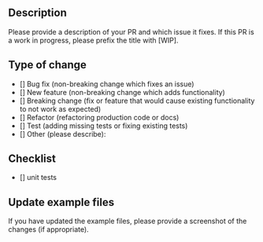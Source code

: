 ## Description

Please provide a description of your PR and which issue it fixes. 
If this PR is a work in progress, please prefix the title with [WIP].

## Type of change
- [] Bug fix (non-breaking change which fixes an issue)
- [] New feature (non-breaking change which adds functionality)
- [] Breaking change (fix or feature that would cause existing functionality to not work as expected)
- [] Refactor (refactoring production code or docs)
- [] Test (adding missing tests or fixing existing tests)
- [] Other (please describe):

## Checklist
- [] unit tests

## Update example files
If you have updated the example files, please provide a screenshot of the changes (if appropriate).




